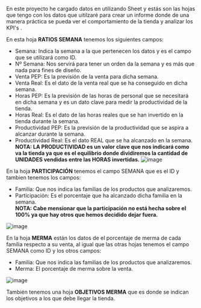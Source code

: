 En este proyecto he cargado datos en utilizando Sheet y estás son las hojas que tengo con los datos que uitilzaré para crear un informe donde de una manera práctica se pueda 
ver el comportamiento de la tienda y analizar los KPI's .

En esta hoja __RATIOS SEMANA__ tenemos los siguientes campos:

* Semana: Indica la semana a la que pertenecen los datos y es el campo que se utilizará como ID.
* Nº Semana: Nos servirá para tener un orden da la semana y es más que nada para fines de diseño.
* Venta PEP: Es la previsión de la venta para dicha semana.
* Venta Real: Es el dato de la venta real que se ha conseguido en dicha semana.
* Horas PEP: Es la previsión de las horas de personal que se necesitará en dicha semana y es un dato clave para medir la productividad de la tienda.
* Horas Real: Es el dato de las horas reales que se han invertido en la tienda durante la semana.
* Productividad PEP: Es la previsión de la productividad que se aspira a alcanzar durante la semana.
* Productividad Real: Es el dato REAL que se ha alcanzado en la semana.  
        __NOTA: LA PRODUCTIVIDAD es un valor clave que nos indicará como va la tienda ya que es el equilibrio donde dividiremos la cantidad de UNIDADES vendidas entre las HORAS invertidas.__ 
  ![image](https://github.com/user-attachments/assets/fe85e07c-ea60-4622-b496-4d2703a08b4a)

En la hoja __PARTICIPACIÓN__ tenemos el campo SEMANA que es el ID y tambien tenemos los campos:  
* Familia:  Que nos indica las familias de los productos que analizaremos.
* Participación: Es el porcentaje que ha alcanzado dicha familia en la semana.  
          __NOTA: Cabe mensionar que la participación no está hecha sobre el 100% ya que hay otros que hemos decidido dejar fuera.__
  
![image](https://github.com/user-attachments/assets/bc67cf41-696e-4f50-9fd8-5c2c03b31622)

En la hoja __MERMA__ están los datos de el porcentaje de merma de cada família respecto a su venta, al igual que las otras hojas tenemos el campo SEMANA como ID y los otros campos:  
* Familia:  Que nos indica las familias de los productos que analizaremos.
* Merma: El porcentaje de merma sobre la venta.
  
![image](https://github.com/user-attachments/assets/93d2b0f0-872d-45af-8720-8b1612ad6df4)

También tenemos una hoja __OBJETIVOS MERMA__ que es donde se indican los objetivos a los que debe llegar la tienda.
